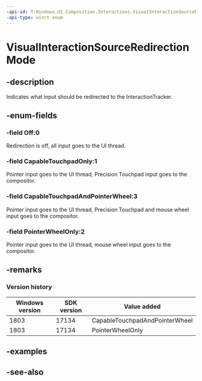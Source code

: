 ```yaml
---
-api-id: T:Windows.UI.Composition.Interactions.VisualInteractionSourceRedirectionMode
-api-type: winrt enum
---
```


<!-- Enumeration syntax
public enum Windows.UI.Composition.Interactions.VisualInteractionSourceRedirectionMode : int
-->

# VisualInteractionSourceRedirectionMode

## -description

Indicates what input should be redirected to the InteractionTracker.

## -enum-fields

### -field Off:0

Redirection is off, all input goes to the UI thread.

### -field CapableTouchpadOnly:1

Pointer input goes to the UI thread, Precision Touchpad input goes to the compositor.

### -field CapableTouchpadAndPointerWheel:3

Pointer input goes to the UI thread, Precision Touchpad and mouse wheel input goes to the compositor.

### -field PointerWheelOnly:2

Pointer input goes to the UI thread, mouse wheel input goes to the compositor.

## -remarks

### Version history

| Windows version | SDK version | Value added |
| -- | -- | -- |
| 1803 | 17134 | CapableTouchpadAndPointerWheel |
| 1803 | 17134 | PointerWheelOnly |

## -examples

## -see-also

